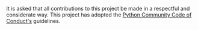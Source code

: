 It is asked that all contributions to this project be made in a respectful and considerate way. This project has adopted the [Python Community Code of Conduct's](https://www.python.org/psf/codeofconduct/) guidelines.
